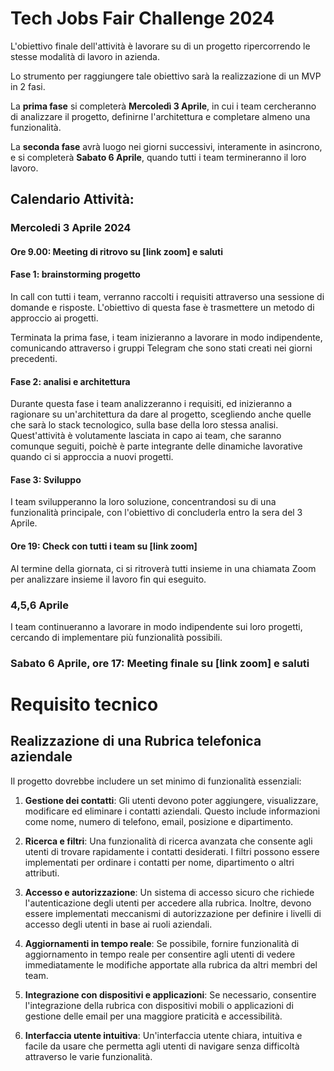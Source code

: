 # Tech Jobs Fair Challenge 2024

L'obiettivo finale dell'attività è lavorare su di un progetto ripercorrendo le stesse modalità di lavoro in azienda.

Lo strumento per raggiungere tale obiettivo sarà la realizzazione di un MVP in 2 fasi.

La **prima fase** si completerà **Mercoledì 3 Aprile**, in cui i team cercheranno di analizzare il progetto, definirne l'architettura e completare almeno una funzionalità.

La **seconda fase** avrà luogo nei giorni successivi, interamente in asincrono, e si completerà **Sabato 6 Aprile**, quando tutti i team termineranno il loro lavoro.

## Calendario Attività:

### Mercoledi 3 Aprile 2024

#### Ore 9.00: Meeting di ritrovo su [link zoom] e saluti

#### Fase 1: brainstorming progetto
In call con tutti i team, verranno raccolti i requisiti attraverso una sessione di domande e risposte.
L'obiettivo di questa fase è trasmettere un metodo di approccio ai progetti.

Terminata la prima fase, i team inizieranno a lavorare in modo indipendente, comunicando attraverso i gruppi Telegram che sono stati creati nei giorni precedenti. 

#### Fase 2: analisi e architettura
Durante questa fase i team analizzeranno i requisiti, ed inizieranno a ragionare su un'architettura da dare al progetto, scegliendo anche quelle che sarà lo stack tecnologico, sulla base della loro stessa analisi.
Quest'attività è volutamente lasciata in capo ai team, che saranno comunque seguiti, poichè è parte integrante delle dinamiche lavorative quando ci si approccia a nuovi progetti.

#### Fase 3: Sviluppo
I team svilupperanno la loro soluzione, concentrandosi su di una funzionalità principale, con l'obiettivo di concluderla entro la sera del 3 Aprile.

#### Ore 19: Check con tutti i team su [link zoom]
Al termine della giornata, ci si ritroverà tutti insieme in una chiamata Zoom per analizzare insieme il lavoro fin qui eseguito.

### 4,5,6 Aprile
I team continueranno a lavorare in modo indipendente sui loro progetti, cercando di implementare più funzionalità possibili.

### Sabato 6 Aprile, ore 17: Meeting finale su [link zoom] e saluti


# Requisito tecnico

## Realizzazione di una Rubrica telefonica aziendale

Il progetto dovrebbe includere un set minimo di funzionalità essenziali:

1. **Gestione dei contatti**: Gli utenti devono poter aggiungere, visualizzare, modificare ed eliminare i contatti aziendali. Questo include informazioni come nome, numero di telefono, email, posizione e dipartimento.

2. **Ricerca e filtri**: Una funzionalità di ricerca avanzata che consente agli utenti di trovare rapidamente i contatti desiderati. I filtri possono essere implementati per ordinare i contatti per nome, dipartimento o altri attributi.

3. **Accesso e autorizzazione**: Un sistema di accesso sicuro che richiede l'autenticazione degli utenti per accedere alla rubrica. Inoltre, devono essere implementati meccanismi di autorizzazione per definire i livelli di accesso degli utenti in base ai ruoli aziendali.

4. **Aggiornamenti in tempo reale**: Se possibile, fornire funzionalità di aggiornamento in tempo reale per consentire agli utenti di vedere immediatamente le modifiche apportate alla rubrica da altri membri del team.

5. **Integrazione con dispositivi e applicazioni**: Se necessario, consentire l'integrazione della rubrica con dispositivi mobili o applicazioni di gestione delle email per una maggiore praticità e accessibilità.

6. **Interfaccia utente intuitiva**: Un'interfaccia utente chiara, intuitiva e facile da usare che permetta agli utenti di navigare senza difficoltà attraverso le varie funzionalità.
